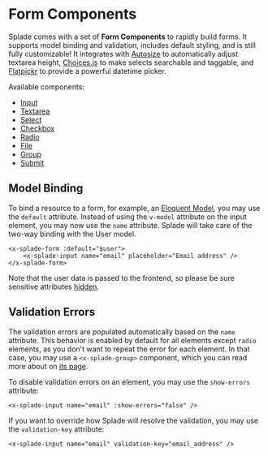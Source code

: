 # Form Components

Splade comes with a set of **Form Components** to rapidly build forms. It supports model binding and validation, includes default styling, and is still fully customizable! It integrates with [Autosize](https://www.jacklmoore.com/autosize/) to automatically adjust textarea height, [Choices.js](https://github.com/Choices-js/Choices) to make selects searchable and taggable, and [Flatpickr](https://flatpickr.js.org) to provide a powerful datetime picker.

Available components:

* [Input](/form-input.md)
* [Textarea](/form-textarea.md)
* [Select](/form-select.md)
* [Checkbox](/form-checkbox.md)
* [Radio](/form-radio.md)
* [File](/form-file.md)
* [Group](/form-group.md)
* [Submit](/form-submit.md)

## Model Binding

To bind a resource to a form, for example, an [Eloquent Model](https://laravel.com/docs/9.x/eloquent), you may use the `default` attribute. Instead of using the `v-model` attribute on the input element, you may now use the `name` attribute. Splade will take care of the two-way binding with the User model.

```blade
<x-splade-form :default="$user">
    <x-splade-input name="email" placeholder="Email address" />
</x-splade-form>
```

Note that the user data is passed to the frontend, so please be sure sensitive attributes [hidden](https://laravel.com/docs/9.x/eloquent-serialization#hiding-attributes-from-json).

## Validation Errors

The validation errors are populated automatically based on the `name` attribute. This behavior is enabled by default for all elements except `radio` elements, as you don't want to repeat the error for each element. In that case, you may use a `<x-splade-group>` component, which you can read more about on [its page](/form-group.md).

To disable validation errors on an element, you may use the `show-errors` attribute:

```blade
<x-splade-input name="email" :show-errors="false" />
```

If you want to override how Splade will resolve the validation, you may use the `validation-key` attribute:

```blade
<x-splade-input name="email" validation-key="email_address" />
```